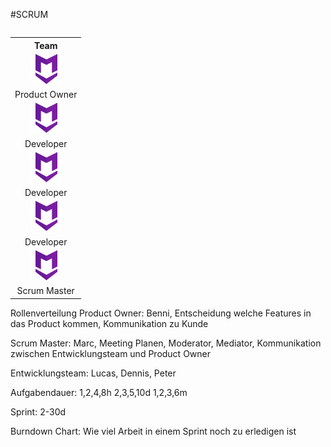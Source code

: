 #SCRUM

<table style="text-align:center; float:right">
  <th>Team</th>
  <tr>
    <td><img src="https://github.com/adam-p/markdown-here/raw/master/src/common/images/icon48.png"></img></td>
  </tr>
  <tr>
    <td>Product Owner</td>
  </tr>
    <td><img src="https://github.com/adam-p/markdown-here/raw/master/src/common/images/icon48.png"></img></td>
  </tr>
  <tr>
    <td>Developer</td>
  </tr>
  <tr>
    <td><img src="https://github.com/adam-p/markdown-here/raw/master/src/common/images/icon48.png"></img></td>
  </tr>
  <tr>
    <td>Developer</td>
  </tr>
  <tr>
    <td><img src="https://github.com/adam-p/markdown-here/raw/master/src/common/images/icon48.png"></img></td>
  </tr>
  <tr>
    <td>Developer</td>
  </tr>
  <tr>
    <td><img src="https://github.com/adam-p/markdown-here/raw/master/src/common/images/icon48.png"></img></td>
  </tr>
  <tr>
    <td>Scrum Master</td>
  </tr>
</table>

Rollenverteilung
Product Owner:
  Benni, Entscheidung welche Features in das Product kommen, Kommunikation zu Kunde
  
Scrum Master:
  Marc, Meeting Planen, Moderator, Mediator, Kommunikation zwischen Entwicklungsteam und Product Owner
  
Entwicklungsteam:
  Lucas, Dennis, Peter
  
  Aufgabendauer:
  1,2,4,8h
  2,3,5,10d
  1,2,3,6m
  
  Sprint: 2-30d
  
  Burndown Chart:
  Wie viel Arbeit in einem Sprint noch zu erledigen ist
